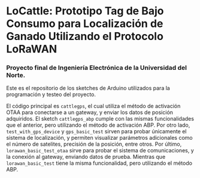 # LoCattle: Prototipo Tag de Bajo Consumo para Localización de Ganado Utilizando el Protocolo LoRaWAN
### Proyecto final de Ingeniería Electrónica de la Universidad del Norte.

Este es el repositorio de los sketches de Arduino utilizados para la programación y testeo del proyecto.

El código principal es `cattlegps`, el cual utiliza el método de activación OTAA para conectarse a un gateway, y enviar los datos de posición adquiridos.
El sketch `cattlegps_abp` cumple con las mismas funcionalidades que el anterior, pero utilizando el método de activación ABP.
Por otro lado, `test_with_gps_device` y `gps_basic_test` sirven para probar únicamente el sistema de localización, y permiten visualizar parámetros adicionales como el número de satelites, precisión de la posición, entre otros.
Por último, `lorawan_basic_test_otaa` sirve para probar el sistema de comunicaciones, y la conexión al gateway, enviando datos de prueba. Mientras que `lorawan_basic_test` tiene la misma funcionalidad, pero utilizando el método ABP. 
